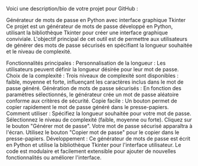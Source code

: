 
Voici une description/bio de votre projet pour GitHub :

Générateur de mots de passe en Python avec interface graphique Tkinter
Ce projet est un générateur de mots de passe développé en Python, utilisant la bibliothèque Tkinter pour créer une interface graphique conviviale. L'objectif principal de cet outil est de permettre aux utilisateurs de générer des mots de passe sécurisés en spécifiant la longueur souhaitée et le niveau de complexité.

Fonctionnalités principales :
Personnalisation de la longueur : Les utilisateurs peuvent définir la longueur désirée pour leur mot de passe.
Choix de la complexité : Trois niveaux de complexité sont disponibles : faible, moyenne et forte, influençant les caractères inclus dans le mot de passe généré.
Génération de mots de passe sécurisés : En fonction des paramètres sélectionnés, le générateur crée un mot de passe aléatoire conforme aux critères de sécurité.
Copie facile : Un bouton permet de copier rapidement le mot de passe généré dans le presse-papiers.
Comment utiliser :
Spécifiez la longueur souhaitée pour votre mot de passe.
Sélectionnez le niveau de complexité (faible, moyenne ou forte).
Cliquez sur le bouton "Générer mot de passe".
Votre mot de passe sécurisé apparaîtra à l'écran.
Utilisez le bouton "Copier mot de passe" pour le copier dans le presse-papiers.
Développement :
Ce générateur de mots de passe est écrit en Python et utilise la bibliothèque Tkinter pour l'interface utilisateur. Le code est modulaire et facilement extensible pour ajouter de nouvelles fonctionnalités ou améliorer l'interface.
